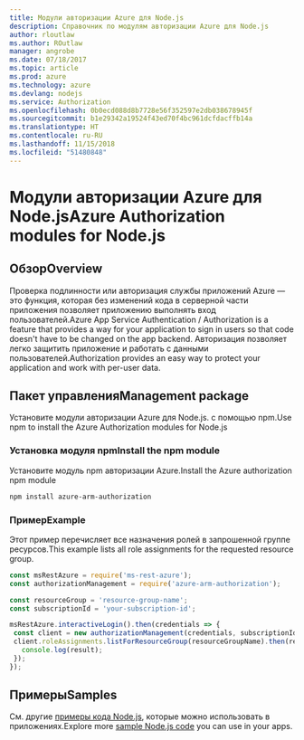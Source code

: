```yaml
---
title: Модули авторизации Azure для Node.js
description: Справочник по модулям авторизации Azure для Node.js
author: rloutlaw
ms.author: ROutlaw
manager: angrobe
ms.date: 07/18/2017
ms.topic: article
ms.prod: azure
ms.technology: azure
ms.devlang: nodejs
ms.service: Authorization
ms.openlocfilehash: 0b0ecd088d8b7728e56f352597e2db038678945f
ms.sourcegitcommit: b1e29342a19524f43ed70f4bc961dcfdacffb14a
ms.translationtype: HT
ms.contentlocale: ru-RU
ms.lasthandoff: 11/15/2018
ms.locfileid: "51480848"
---
```

# <a name="azure-authorization-modules-for-nodejs"></a><span data-ttu-id="6cb8e-103">Модули авторизации Azure для Node.js</span><span class="sxs-lookup"><span data-stu-id="6cb8e-103">Azure Authorization modules for Node.js</span></span>

## <a name="overview"></a><span data-ttu-id="6cb8e-104">Обзор</span><span class="sxs-lookup"><span data-stu-id="6cb8e-104">Overview</span></span>

<span data-ttu-id="6cb8e-105">Проверка подлинности или авторизация службы приложений Azure — это функция, которая без изменений кода в серверной части приложения позволяет приложению выполнять вход пользователей.</span><span class="sxs-lookup"><span data-stu-id="6cb8e-105">Azure App Service Authentication / Authorization is a feature that provides a way for your application to sign in users so that code doesn't have to be changed on the app backend.</span></span> <span data-ttu-id="6cb8e-106">Авторизация позволяет легко защитить приложение и работать с данными пользователей.</span><span class="sxs-lookup"><span data-stu-id="6cb8e-106">Authorization provides an easy way to protect your application and work with per-user data.</span></span>

## <a name="management-package"></a><span data-ttu-id="6cb8e-107">Пакет управления</span><span class="sxs-lookup"><span data-stu-id="6cb8e-107">Management package</span></span>

<span data-ttu-id="6cb8e-108">Установите модули авторизации Azure для Node.js. с помощью npm.</span><span class="sxs-lookup"><span data-stu-id="6cb8e-108">Use npm to install the Azure Authorization modules for Node.js</span></span>

### <a name="install-the-npm-module"></a><span data-ttu-id="6cb8e-109">Установка модуля npm</span><span class="sxs-lookup"><span data-stu-id="6cb8e-109">Install the npm module</span></span>

<span data-ttu-id="6cb8e-110">Установите модуль npm авторизации Azure.</span><span class="sxs-lookup"><span data-stu-id="6cb8e-110">Install the Azure authorization npm module</span></span>

```bash
npm install azure-arm-authorization
```

### <a name="example"></a><span data-ttu-id="6cb8e-111">Пример</span><span class="sxs-lookup"><span data-stu-id="6cb8e-111">Example</span></span>

<span data-ttu-id="6cb8e-112">Этот пример перечисляет все назначения ролей в запрошенной группе ресурсов.</span><span class="sxs-lookup"><span data-stu-id="6cb8e-112">This example lists all role assignments for the requested resource group.</span></span>

```javascript
const msRestAzure = require('ms-rest-azure');
const authorizationManagement = require('azure-arm-authorization');

const resourceGroup = 'resource-group-name';
const subscriptionId = 'your-subscription-id';

msRestAzure.interactiveLogin().then(credentials => {
 const client = new authorizationManagement(credentials, subscriptionId);
 client.roleAssignments.listForResourceGroup(resourceGroupName).then(result => {
   console.log(result);
 });
});
```

## <a name="samples"></a><span data-ttu-id="6cb8e-113">Примеры</span><span class="sxs-lookup"><span data-stu-id="6cb8e-113">Samples</span></span>

<span data-ttu-id="6cb8e-114">См. другие [примеры кода Node.js](https://azure.microsoft.com/resources/samples/?platform=nodejs), которые можно использовать в приложениях.</span><span class="sxs-lookup"><span data-stu-id="6cb8e-114">Explore more [sample Node.js code](https://azure.microsoft.com/resources/samples/?platform=nodejs) you can use in your apps.</span></span>
